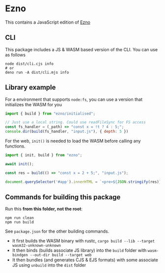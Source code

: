 # Ezno

This contains a JavaScript edition of [Ezno](https://github.com/kaleidawave/ezno)

## CLI

This package includes a JS & WASM based version of the CLI. You can use as follows

```shell
node dist/cli.cjs info
# or
deno run -A dist/cli.mjs info
```

## Library example

For a environment that supports `node:fs`, you can use a version that initializes the WASM for you

```js
import { build } from "ezno/initialised";

// Just use a local string. Could use readFileSync for FS access
const fs_handler = (_path) => "const x = !t ? 4 : 5;";
console.dir(build(fs_handler, "input.js"), { depth: 5 })
```

For the web, `init()` is needed to load the WASM before calling any functions.

```js
import { init, build } from "ezno";

await init();

const res = build(() => "const x = 2 + 5;", "input.js");

document.querySelector('#app').innerHTML = `<pre>${JSON.stringify(res)}</pre>`;
```

## Commands for building this package

Run this **from this folder, not the root**:

```shell
npm run clean
npm run build
```

See `package.json` for the other building commands.

- It first builds the WASM binary with rustc, `cargo build --lib --target wasm32-unknown-unknown`
- It then binds (builds associate JS library) into the `build` folder with `wasm-bindgen --out-dir build --target web`
- It then bundles (and generates CJS & EJS formats) with some associate JS using `unbuild` into the `dist` folder
